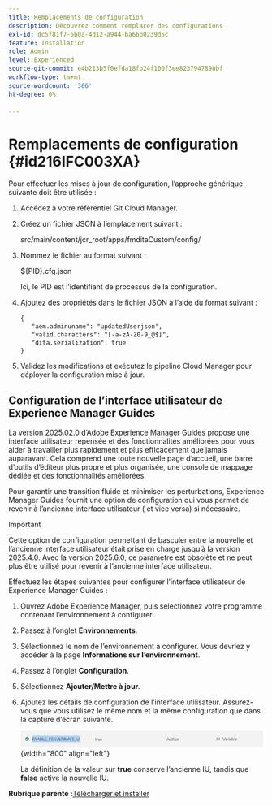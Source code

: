 ```yaml
---
title: Remplacements de configuration
description: Découvrez comment remplacer des configurations
exl-id: dc5f81f7-5b0a-4d12-a944-ba66b0239d5c
feature: Installation
role: Admin
level: Experienced
source-git-commit: e4b213b5f0efda18fb24f100f3ee8237947890bf
workflow-type: tm+mt
source-wordcount: '306'
ht-degree: 0%

---
```


# Remplacements de configuration {#id216IFC003XA}

Pour effectuer les mises à jour de configuration, l’approche générique suivante doit être utilisée :

1. Accédez à votre référentiel Git Cloud Manager.

1. Créez un fichier JSON à l’emplacement suivant :

   src/main/content/jcr\_root/apps/fmditaCustom/config/

1. Nommez le fichier au format suivant :

   $\{PID\}.cfg.json

   Ici, le PID est l’identifiant de processus de la configuration.

1. Ajoutez des propriétés dans le fichier JSON à l’aide du format suivant :

   ```
   {
      "aem.adminuname": "updatedUserjson",
      "valid.characters": "[-a-zA-Z0-9_@$]",
      "dita.serialization": true
   }
   ```

1. Validez les modifications et exécutez le pipeline Cloud Manager pour déployer la configuration mise à jour.

## Configuration de l’interface utilisateur de Experience Manager Guides

La version 2025.02.0 d’Adobe Experience Manager Guides propose une interface utilisateur repensée et des fonctionnalités améliorées pour vous aider à travailler plus rapidement et plus efficacement que jamais auparavant. Cela comprend une toute nouvelle page d’accueil, une barre d’outils d’éditeur plus propre et plus organisée, une console de mappage dédiée et des fonctionnalités améliorées.

Pour garantir une transition fluide et minimiser les perturbations, Experience Manager Guides fournit une option de configuration qui vous permet de revenir à l’ancienne interface utilisateur ( et vice versa) si nécessaire.

>[!IMPORTANT]
>
> Cette option de configuration permettant de basculer entre la nouvelle et l’ancienne interface utilisateur était prise en charge jusqu’à la version 2025.4.0. Avec la version 2025.6.0, ce paramètre est obsolète et ne peut plus être utilisé pour revenir à l’ancienne interface utilisateur.

Effectuez les étapes suivantes pour configurer l’interface utilisateur de Experience Manager Guides :

1. Ouvrez Adobe Experience Manager, puis sélectionnez votre programme contenant l’environnement à configurer.
2. Passez à l’onglet **Environnements**.
3. Sélectionnez le nom de l’environnement à configurer. Vous devriez y accéder à la page **Informations sur l’environnement**.
4. Passez à l’onglet **Configuration**.
5. Sélectionnez **Ajouter/Mettre à jour**.
6. Ajoutez les détails de configuration de l’interface utilisateur. Assurez-vous que vous utilisez le même nom et la même configuration que dans la capture d’écran suivante.

   ![](assets/enable-penultimate-ui.png){width="800" align="left"}

   La définition de la valeur sur **true** conserve l’ancienne IU, tandis que **false** active la nouvelle IU.



**Rubrique parente :**&#x200B;[ Télécharger et installer](download-install.md)
